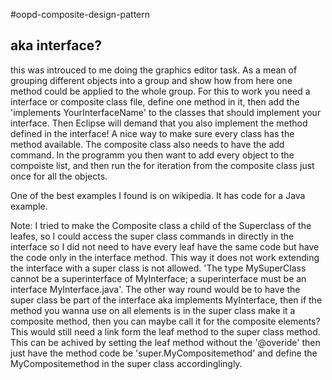 #oopd-composite-design-pattern
## aka interface?
this was introuced to me doing the graphics editor task. As a mean of grouping different objects into a group and show how from here one method could be applied to the whole group. For this to work you need a interface or composite class file, define one method in it, then add the 'implements YourInterfaceName' to the classes that should implement your interface. Then Eclipse will demand that you also implement the method defined in the interface! A nice way to make sure every class has the method available.
The composite class also needs to have the add command. In the programm you then want to add every object to the compoiste list, and then run the for iteration from the composite class just once for all the objects.

One of the best examples I found is on wikipedia. It has code for a Java example.

Note: I tried to make the Composite class a child of the Superclass of the leafes, so I could access the super class commands in directly in the interface so I did not need to have every leaf have the same code but have the code only in the interface method. This way it does not work extending the interface with a super class is not allowed. 'The type MySuperClass cannot be a superinterface of MyInterface; a superinterface must be an interface	MyInterface.java'. The other way round would be to have the super class be part of the interface aka implements MyInterface, then if the method you wanna use on all elements is in the super class make it a composite method, then you can maybe call it for the composite elements? This would still need a link form the leaf method to the super class method. This can be achived by setting the leaf method without the '@overide' then just have the method code be 'super.MyCompositemethod' and define the MyCompositemethod in the super class accordinglingly.